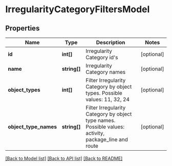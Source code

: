 # IrregularityCategoryFiltersModel

## Properties
Name | Type | Description | Notes
------------ | ------------- | ------------- | -------------
**id** | **int[]** | Irregularity Category id&#39;s | [optional] 
**name** | **string[]** | Irregularity Category names | [optional] 
**object_types** | **int[]** | Filter Irregularity Category by object types. Possible values: 11, 32, 24 | [optional] 
**object_type_names** | **string[]** | Filter Irregularity Category by object type names. Possible values: activity, package_line and route | [optional] 

[[Back to Model list]](../README.md#documentation-for-models) [[Back to API list]](../README.md#documentation-for-api-endpoints) [[Back to README]](../README.md)


